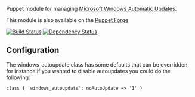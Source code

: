 Puppet module for managing [Microsoft Windows Automatic Updates](http://support.microsoft.com/kb/328010).

This module is also available on the [Puppet Forge](https://forge.puppetlabs.com/liamjbennett/windows_autoupdate)

[![Build
Status](https://secure.travis-ci.org/liamjbennett/puppet-windows_autoupdate.png)](http://travis-ci.org/liamjbennett/puppet-windows_autoupdate)
[![Dependency
Status](https://gemnasium.com/liamjbennett/puppet-windows_autoupdate.png)](http://gemnasium.com/liamjbennett/puppet-windows_autoupdate)


## Configuration ##
The windows_autoupdate class has some defaults that can be overridden, for instance if you wanted to disable autoupdates you could do the following:

	class { 'windows_autoupdate': noAutoUpdate => '1' }
